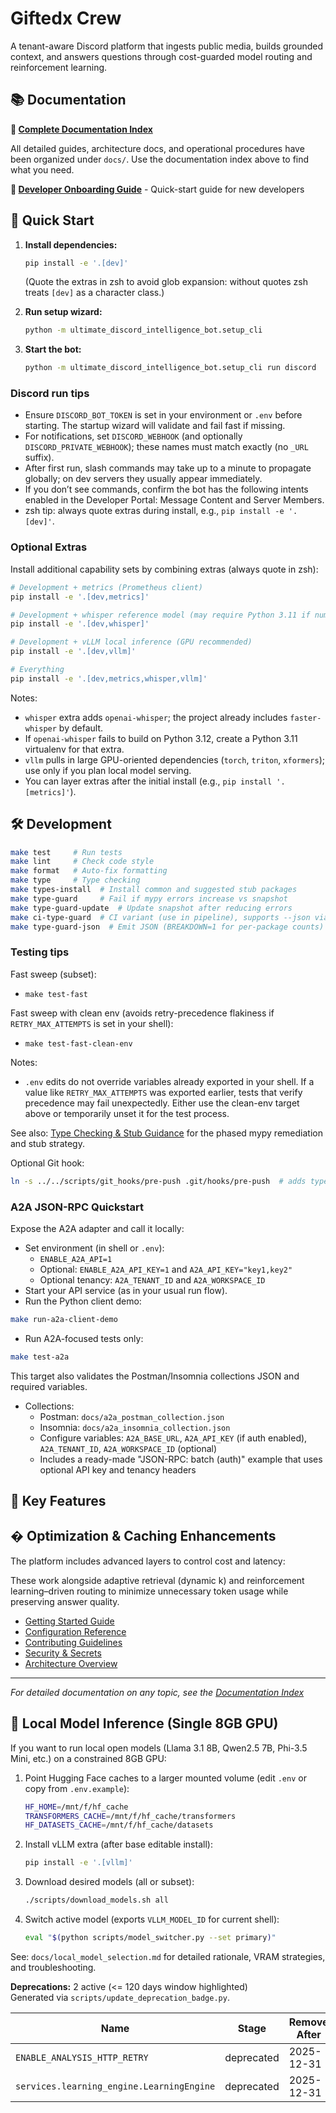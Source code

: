 # Giftedx Crew

A tenant-aware Discord platform that ingests public media, builds grounded context, and answers questions through cost-guarded model routing and reinforcement learning.

## 📚 Documentation

**📖 [Complete Documentation Index](docs/ROOT_DOCS_INDEX.md)**

All detailed guides, architecture docs, and operational procedures have been organized under `docs/`. Use the documentation index above to find what you need.

**🚀 [Developer Onboarding Guide](DEVELOPER_ONBOARDING_GUIDE.md)** - Quick-start guide for new developers

## 🚀 Quick Start

1. **Install dependencies:**

   ```bash
   pip install -e '.[dev]'
   ```

   (Quote the extras in zsh to avoid glob expansion: without quotes zsh treats `[dev]` as a character class.)

1. **Run setup wizard:**

   ```bash
   python -m ultimate_discord_intelligence_bot.setup_cli
   ```

1. **Start the bot:**

   ```bash
   python -m ultimate_discord_intelligence_bot.setup_cli run discord
   ```

### Discord run tips

- Ensure `DISCORD_BOT_TOKEN` is set in your environment or `.env` before starting. The startup wizard will validate and fail fast if missing.
- For notifications, set `DISCORD_WEBHOOK` (and optionally `DISCORD_PRIVATE_WEBHOOK`); these names must match exactly (no `_URL` suffix).
- After first run, slash commands may take up to a minute to propagate globally; on dev servers they usually appear immediately.
- If you don’t see commands, confirm the bot has the following intents enabled in the Developer Portal: Message Content and Server Members.
- zsh tip: always quote extras during install, e.g., `pip install -e '.[dev]'`.

### Optional Extras

Install additional capability sets by combining extras (always quote in zsh):

```bash
# Development + metrics (Prometheus client)
pip install -e '.[dev,metrics]'

# Development + whisper reference model (may require Python 3.11 if numba/llvmlite issues on 3.12)
pip install -e '.[dev,whisper]'

# Development + vLLM local inference (GPU recommended)
pip install -e '.[dev,vllm]'

# Everything
pip install -e '.[dev,metrics,whisper,vllm]'
```

Notes:

- `whisper` extra adds `openai-whisper`; the project already includes `faster-whisper` by default.
- If `openai-whisper` fails to build on Python 3.12, create a Python 3.11 virtualenv for that extra.
- `vllm` pulls in large GPU-oriented dependencies (`torch`, `triton`, `xformers`); use only if you plan local model serving.
- You can layer extras after the initial install (e.g., `pip install '.[metrics]'`).

## 🛠️ Development

```bash
make test     # Run tests
make lint     # Check code style
make format   # Auto-fix formatting
make type     # Type checking
make types-install  # Install common and suggested stub packages
make type-guard     # Fail if mypy errors increase vs snapshot
make type-guard-update  # Update snapshot after reducing errors
make ci-type-guard  # CI variant (use in pipeline), supports --json via ARGS
make type-guard-json  # Emit JSON (BREAKDOWN=1 for per-package counts)
```

### Testing tips

Fast sweep (subset):

- `make test-fast`

Fast sweep with clean env (avoids retry-precedence flakiness if `RETRY_MAX_ATTEMPTS` is set in your shell):

- `make test-fast-clean-env`

Notes:

- `.env` edits do not override variables already exported in your shell. If a value like `RETRY_MAX_ATTEMPTS` was exported earlier, tests that verify precedence may fail unexpectedly. Either use the clean-env target above or temporarily unset it for the test process.

See also: [Type Checking & Stub Guidance](docs/types_and_stubs.md) for the phased mypy remediation and stub strategy.

Optional Git hook:

```bash
ln -s ../../scripts/git_hooks/pre-push .git/hooks/pre-push  # adds type regression guard
```

### A2A JSON-RPC Quickstart

Expose the A2A adapter and call it locally:

- Set environment (in shell or `.env`):
  - `ENABLE_A2A_API=1`
  - Optional: `ENABLE_A2A_API_KEY=1` and `A2A_API_KEY="key1,key2"`
  - Optional tenancy: `A2A_TENANT_ID` and `A2A_WORKSPACE_ID`
- Start your API service (as in your usual run flow).
- Run the Python client demo:

```bash
make run-a2a-client-demo
```

- Run A2A-focused tests only:

```bash
make test-a2a
```

This target also validates the Postman/Insomnia collections JSON and required variables.

- Collections:
  - Postman: `docs/a2a_postman_collection.json`
  - Insomnia: `docs/a2a_insomnia_collection.json`
  - Configure variables: `A2A_BASE_URL`, `A2A_API_KEY` (if auth enabled), `A2A_TENANT_ID`, `A2A_WORKSPACE_ID` (optional)
  - Includes a ready-made "JSON-RPC: batch (auth)" example that uses optional API key and tenancy headers

## 📁 Key Features

## � Optimization & Caching Enhancements

The platform includes advanced layers to control cost and latency:

These work alongside adaptive retrieval (dynamic k) and reinforcement learning–driven routing to minimize unnecessary token usage while preserving answer quality.

- [Getting Started Guide](docs/GETTING_STARTED.md)
- [Configuration Reference](docs/configuration.md)
- [Contributing Guidelines](docs/operations/CONTRIBUTING.md)
- [Security & Secrets](docs/security/SECURITY_SECRETS.md)
- [Architecture Overview](docs/architecture/architecture.md)

---

*For detailed documentation on any topic, see the [Documentation Index](docs/ROOT_DOCS_INDEX.md)*

## 🧠 Local Model Inference (Single 8GB GPU)

If you want to run local open models (Llama 3.1 8B, Qwen2.5 7B, Phi-3.5 Mini, etc.) on a constrained 8GB GPU:

1. Point Hugging Face caches to a larger mounted volume (edit `.env` or copy from `.env.example`):

   ```bash
   HF_HOME=/mnt/f/hf_cache
   TRANSFORMERS_CACHE=/mnt/f/hf_cache/transformers
   HF_DATASETS_CACHE=/mnt/f/hf_cache/datasets
   ```

1. Install vLLM extra (after base editable install):

   ```bash
   pip install -e '.[vllm]'
   ```

1. Download desired models (all or subset):

   ```bash
   ./scripts/download_models.sh all
   ```

1. Switch active model (exports `VLLM_MODEL_ID` for current shell):

   ```bash
   eval "$(python scripts/model_switcher.py --set primary)"
   ```

See: `docs/local_model_selection.md` for detailed rationale, VRAM strategies, and troubleshooting.

<!-- DEPRECATIONS:START -->
**Deprecations:** 2 active (<= 120 days window highlighted)  \
        Generated via `scripts/update_deprecation_badge.py`.

| Name | Stage | Remove After | Days Left | Occurrences | Violation | Replacement |
|------|-------|--------------|-----------|-------------|-----------|-------------|
| `ENABLE_ANALYSIS_HTTP_RETRY` | deprecated | 2025-12-31 | 113 | 7 | ✅ | ENABLE_HTTP_RETRY |
| `services.learning_engine.LearningEngine` | deprecated | 2025-12-31 | 113 | 22 | ✅ | core.learning_engine.LearningEngine |
<!-- DEPRECATIONS:END -->
